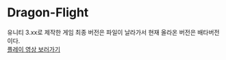 # Dragon-Flight
유니티 3.xx로 제작한 게임
최종 버전은 파일이 날라가서 현재 올라온 버전은
배타버전이다.<br>
<a href="https://www.instagram.com/reel/C4esEHXPqqd/?igsh=ZDRweXVhMDJjamc0" target="_blank">플레이 영상 보러가기</a>
